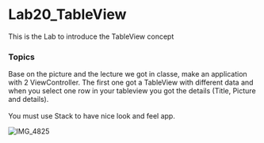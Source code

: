 # Lab20_TableView
This is the Lab to introduce the TableView concept

### Topics 

Base on the picture and the lecture we got in classe, make an application with 2 ViewController. The first one got a TableView with different data and when you select one row in your tableview you got the details (Title, Picture and details). <br>
<br>
You must use Stack to have nice look and feel app. 

![IMG_4825](https://user-images.githubusercontent.com/6766037/141612094-fc52692d-8554-4704-bf69-05effe5c65f2.jpeg)

